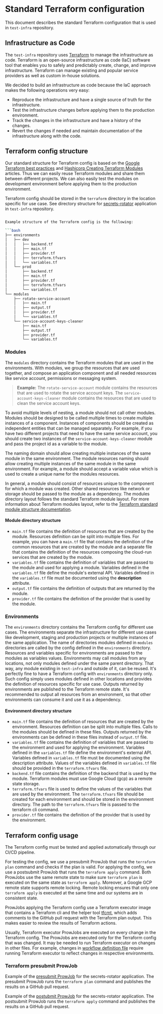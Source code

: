 # Standard Terraform configuration

This document describes the standard Terraform configuration that is used in `test-infra` repository. 

## Infrastructure as Code

The `test-infra` repository uses [Terraform](https://www.terraform.io/) to manage the infrastructure as code. Terraform is an open-source infrastructure as code (IaC) software tool that enables you to safely and predictably create, change, and improve infrastructure. Terraform can manage existing and popular service providers as well as custom in-house solutions.

We decided to build an infrastructure as code because the IaC approach makes the following operations very easy: 
- Reproduce the infrastructure and have a single source of truth for the infrastructure. 
- Test the infrastructure changes before applying them to the production environment.
- Track the changes in the infrastructure and have a history of the changes.
- Revert the changes if needed and maintain documentation of the infrastructure along with the code.

## Terraform config structure

Our standard structure for Terraform config is based on the [Google Terraform best practices](https://cloud.google.com/docs/terraform/best-practices-for-terraform) and [Hashicorp Creating Terraform Modules](https://developer.hashicorp.com/terraform/language/modules/develop) articles. Thus we can easily reuse Terraform modules and share them between different projects. We can also easily test the modules on development environment before applying them to the production environment. 

Terraform config should be stored in the `terraform` directory in the location specific for use case. See directory structure for [secrets-rotator](https://github.com/kyma-project/test-infra/tree/main/development/secrets-rotator) application in `test-infra` repository.

```bash

Example structure of the Terraform config is the following:

```bash
├── environments
│   ├── dev
│   │   ├── backend.tf
│   │   ├── main.tf
│   │   ├── provider.tf
│   │   ├── terraform.tfvars
│   │   └── variables.tf
│   └── prod
│       ├── backend.tf
│       ├── main.tf
│       ├── provider.tf
│       ├── terraform.tfvars
│       └── variables.tf
└── modules
    ├── rotate-service-account
    │   ├── main.tf
    │   ├── output.tf
    │   ├── provider.tf
    │   └── variables.tf
    └── service-account-keys-cleaner
        ├── main.tf
        ├── output.tf
        ├── provider.tf
        └── variables.tf
```
### Modules

The `modules` directory contains the Terraform modules that are used in the environments. With modules, we group the resources that are used together, and compose an application component and all needed resources like service account, permissions or messaging system. 

> **Example:** The `rotate-service-account` module contains the resources that are used to rotate the service account keys. The `service-account-keys-cleaner` module contains the resources that are used to clean the service account keys. 

To avoid multiple levels of nesting, a module should not call other modules. Modules should be designed to be called multiple times to create multiple instances of a component. Instances of components should be created as independent entities that can be managed separately. 
For example, if you have two different projects that need to have the same service account, you should create two instances of the `service-account-keys-cleaner` module and pass the project id as a variable to the module. 

The naming domain should allow creating multiple instances of the same module in the same environment. The module resources naming should allow creating multiple instances of the same module in the same environment. For example, a module should accept a variable value which is used to create a unique name for the modules resources. 

In general, a module should consist of resources unique to the component for which a module was created. Other shared resources like network or storage should be passed to the module as a dependency. The modules directory layout follows the standard Terraform module layout. For more information about Terraform modules layout, refer to the [Terraform standard module structure documentation](https://developer.hashicorp.com/terraform/language/modules/develop/structure).

#### Module directory structure

- `main.tf` file contains the definition of resources that are created by the module. Resources definition can be split into multiple files. For example, you can have a `main.tf` file that contains the definition of the common resources that are created by the module and a separate file that contains the definition of the resources composing the cloud-run services that are created by the module.
- `variables.tf` file contains the definition of variables that are passed to the module and used for applying a module. Variables defined in the `variables.tf` file define the module's external API. Variables defined in the `variables.tf` file must be documented using the **description** attribute. 
- `output.tf` file contains the definition of outputs that are returned by the module. 
- `provider.tf` file contains the definition of the provider that is used by the module.

### Environments

The `environments` directory contains the Terraform config for different use cases. The environments separate the infrastructure for different use cases like development, staging and production projects or multiple instances of the same application. 
The name of directories modules defined in `modules` directories are called by the config defined in the `environments` directory. Resources and variables specific for environments are passed to the modules as variables values. 
Environments may call modules from any locations, not only modules defined under the same parent directory. That way, any module existing in `test-infra` and outside of it, can be reused. It's perfectly fine to have a Terraform config with `environments` directory only. Such config simply uses modules defined in other locations and provides the definition of resources specific for use case. Outputs returned by environments are published to the Terraform remote state. It's recommended to output all resources from an environment, so that other environments can consume it and use it as a dependency. 

#### Environment directory structure

- `main.tf` file contains the definition of resources that are created by the environment. Resources definition can be split into multiple files. Calls to the modules should be defined in these files. Outputs returned by the environments can be defined in these files instead of `output.tf` file.
- `variables.tf` file contains the definition of variables that are passed to the environment and used for applying the environment. Variables defined in the `variables.tf` file define the environment's external API. Variables defined in `variables.tf` file must be documented using the description attribute. Values of the variables defined in `variables.tf` file should be provided in the `terraform.tfvars` file.
- `backend.tf` file contains the definition of the backend that is used by the module. Terraform modules must use Google Cloud (gcp) as a remote state storage.
- `terraform.tfvars` file is used to define the values of the variables that are used by the environment. The `terraform.tfvars` file should be created for each environment and should be stored in the environment directory. The path to the `terraform.tfvars` file is passed to the terraform cli command.
- `provider.tf` file contains the definition of the provider that is used by the environment.

## Terraform config usage

The Terraform config must be tested and applied automatically through our CI/CD pipeline. 

For testing the config, we use a presubmit ProwJob that runs the `terraform plan` command and checks if the plan is valid. For applying the config, we use a postsubmit ProwJob that runs the `terraform apply` command. 
Both ProwJobs use the same remote state to make sure `terraform plan` is executed on the same state as `terraform apply`. Moreover, a Google GCP remote state supports remote locking. Remote locking ensures that only one `terraform apply` is executed at the same time and our systems are in consistent state.

ProwJobs applying the Terraform config use a Terraform executor image that contains a Terraform cli and the helper tool [tfcmt](https://suzuki-shunsuke.github.io/tfcmt/), which adds comments to the GitHub pull request with the Terraform plan output. This makes easier to review the results of Terraform actions. 

Usually, Terraform executor ProwJobs are executed on every change in the Terraform config. The ProwJobs are executed only for the Terraform config that was changed. It may be needed to run Terraform executor on changes in other files. For example, changes in [workflow definition file](https://github.com/kyma-project/test-infra/blob/main/development/gcp/workflows/secrets-leak-detector.yaml) require running Terraform executor to reflect changes in respective environments.

### Terraform presubmit ProwJob

Example of the [presubmit ProwJob](https://github.com/kyma-project/test-infra/blob/4540c0ba3622b4f1fed47a50dedc189fdfc324b1/prow/jobs/test-infra/secrets-rotator.yaml#L92) for the secrets-rotator application. The presubmit ProwJob runs the `terraform plan` command and publishes the results on a GitHub pull request.

Example of the [postubmit ProwJob](https://github.com/kyma-project/test-infra/blob/4540c0ba3622b4f1fed47a50dedc189fdfc324b1/prow/jobs/test-infra/secrets-rotator.yaml#L222) for the secrets-rotator application. The postsubmit ProwJob runs the `terraform apply` command and publishes the results on a GitHub pull request.
